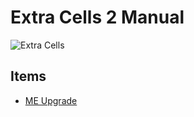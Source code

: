 # Extra Cells 2 Manual

![Extra Cells](item:extracells:storage.fluid@0)

## Items

* [ME Upgrade](me_upgrade.md)
